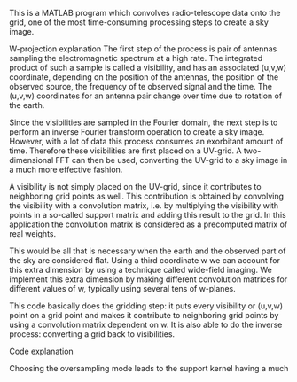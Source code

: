 This is a MATLAB program which convolves radio-telescope data onto the grid, one of the most time-consuming processing steps to create a sky image. 

W-projection explanation
The first step of the process is pair of antennas sampling the electromagnetic spectrum at a high rate. The integrated product of such a sample is called a visibility, and has an associated (u,v,w) coordinate, depending on the position of the antennas, the position of the observed source, the frequency of te observed signal and the time. The (u,v,w) coordinates for an antenna pair change over time due to rotation of the earth.

Since the visibilities are sampled in the Fourier domain, the next step is to perform an inverse Fourier transform operation to create a sky image. However, with a lot of data this process consumes an exorbitant amount of time. Therefore these visibilities are first placed on a UV-grid. A two-dimensional FFT can then be used, converting the UV-grid to a sky image in a much more effective fashion. 

A visibility is not simply placed on the UV-grid, since it contributes to neighboring grid points as well. This contribution is obtained by convolving the visibility with a convolution matrix, i.e. by multiplying the visibility with points in a so-called support matrix and adding this result to the grid. In this application the convolution matrix is considered as a precomputed matrix of real weights.

This would be all that is necessary when the earth and the observed part of the sky are considered flat. Using a third coordinate w we can account for this extra dimension by using a technique called wide-field imaging. We implement this extra dimension by making different convolution matrices for different values of w,  typically using several tens of w-planes.

This code basically does the gridding step: it puts every visibility or (u,v,w) point on a grid point and makes it contribute to neighboring grid points by using a convolution matrix dependent on w. It is also able to do the inverse process: converting a grid back to visibilities.

Code explanation


Choosing the oversampling mode leads to the support kernel having a much 
